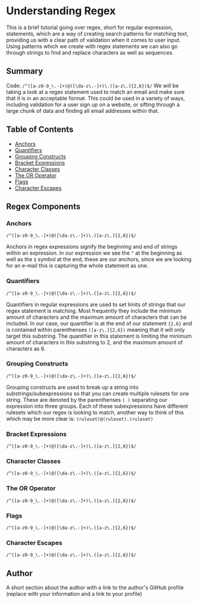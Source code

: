 # Understanding Regex

This is a brief tutorial going over regex, short for regular expression, statements, which are a way of creating search patterns for matching text, providing us with a clear path of validation when it comes to user input. Using patterns which we create with regex statements we can also go through strings to find and replace characters as well as sequences.

## Summary
Code: `/^([a-z0-9_\.-]+)@([\da-z\.-]+)\.([a-z\.]{2,6})$/`
We will be taking a look at a regex statement used to match an email and make sure that it is in an acceptable format. This could be used in a variety of ways, including validation for a user sign up on a website, or sifting through a large chunk of data and finding all email addresses within that.

## Table of Contents

- [Anchors](#anchors)
- [Quantifiers](#quantifiers)
- [Grouping Constructs](#grouping-constructs)
- [Bracket Expressions](#bracket-expressions)
- [Character Classes](#character-classes)
- [The OR Operator](#the-or-operator)
- [Flags](#flags)
- [Character Escapes](#character-escapes)

## Regex Components

### Anchors
`/^([a-z0-9_\.-]+)@([\da-z\.-]+)\.([a-z\.]{2,6})$/`

Anchors in regex expressions signify the beginning and end of strings within an expression. In our expression we see the `^` at the beginning as well as the `$` symbol at the end, these are our anchors, since we are looking for an e-mail this is capturing the whole statement as one.

### Quantifiers
`/^([a-z0-9_\.-]+)@([\da-z\.-]+)\.([a-z\.]{2,6})$/`

Quantifiers in regular expressions are used to set limits of strings that our regex statement is matching. Most frequently they include the minimum amount of characters and the maximum amount of characters that can be included. In our case, our quantifier is at the end of our statement `{2,6}` and is contained within parenthenses `([a-z\.]{2,6})` meaning that it will only target this substring. The quantifier in this statement is limiting the minimum amount of characters in this substring to 2, and the maximum amount of characters as 6.

### Grouping Constructs
`/^([a-z0-9_\.-]+)@([\da-z\.-]+)\.([a-z\.]{2,6})$/`

Grouping constructs are used to break up a string into substrings/subexpressions so that you can create multiple rulesets for one string. These are denoted by the parenthenses `( )` separating our expression into three groups. Each of these subexpressions have different rulesets which our regex is looking to match, another way to think of this which may be more clear is: `(ruleset)@(ruleset).(ruleset)` 

### Bracket Expressions
`/^([a-z0-9_\.-]+)@([\da-z\.-]+)\.([a-z\.]{2,6})$/`


### Character Classes
`/^([a-z0-9_\.-]+)@([\da-z\.-]+)\.([a-z\.]{2,6})$/`

### The OR Operator
`/^([a-z0-9_\.-]+)@([\da-z\.-]+)\.([a-z\.]{2,6})$/`

### Flags
`/^([a-z0-9_\.-]+)@([\da-z\.-]+)\.([a-z\.]{2,6})$/`

### Character Escapes
`/^([a-z0-9_\.-]+)@([\da-z\.-]+)\.([a-z\.]{2,6})$/`

## Author

A short section about the author with a link to the author's GitHub profile (replace with your information and a link to your profile)
